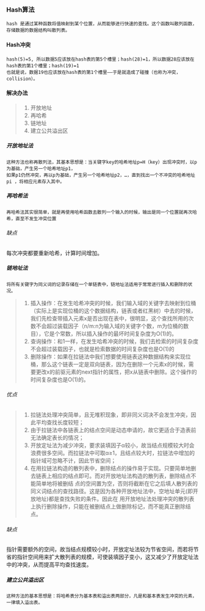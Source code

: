 ### Hash算法

~~~
hash 是通过某种函数将值映射到某个位置，从而能够进行快速的查找。这个函数叫散列函数，存储数据的数据结构叫散列表。
~~~

#### Hash冲突

~~~
hash(5)=5, 所以数据5应该放在hash表的第5个槽里；hash(28)=1，所以数据28应该放在hash表的第1个槽里；hash(19)=1
也就是说，数据19也应该放在hash表的第1个槽里——于是就造成了碰撞（也称为冲突，collision）。
~~~

#### 解决办法

>1. 开放地址
>2. 再哈希
>3. 链地址
>4. 建立公共溢出区

##### 开放地址法

~~~
这种方法也称再散列法，其基本思想是：当关键字key的哈希地址p=H（key）出现冲突时，以p为基础，产生另一个哈希地址p1，
如果p1仍然冲突，再以p为基础，产生另一个哈希地址p2，…，直到找出一个不冲突的哈希地址pi ，将相应元素存入其中。
~~~

##### 再哈希法

~~~
再哈希法其实很简单，就是再使用哈希函数去散列一个输入的时候，输出是同一个位置就再次哈希，直至不发生冲突位置
~~~

###### 缺点

每次冲突都要重新哈希，计算时间增加。

##### 链地址法

~~~
将所有关键字为同义词的记录存储在一个单链表中，链地址法适用于常常进行插入和删除的状况。
~~~

> 1. 插入操作：在发生哈希冲突的时候，我们输入域的关键字去映射到位桶（实际上是实现位桶的这个数据结构，链表或者红黑树）中去的时候，我们先检查带插入元素x是否出现在表中，很明显，这个查找所用的次数不会超过装载因子（n/m:n为输入域的关键字个数，m为位桶的数目），它是个常数，所以插入操作的最坏时间复杂度为O(1)的。
> 2. 查询操作：和1一样，在发生哈希冲突的时候，我们去检索的时间复杂度不会超过装载因子，也就是检索数据的时间复杂度也是O(1)的
> 3. 删除操作：如果在拉链法中我们想要使用链表这种数据结构来实现位桶，那么这个链表一定是双向链表，因为在删除一个元素x的时候，需要更改x的前驱元素的next指针的属性，把x从链表中删除。这个操作的时间复杂度也是O(1)的。
>    

###### 优点

> 1. 拉链法处理冲突简单，且无堆积现象，即非同义词决不会发生冲突，因此平均查找长度较短；
> 2. 由于拉链法中各链表上的结点空间是动态申请的，故它更适合于造表前无法确定表长的情况；
> 3. 开放定址法为减少冲突，要求装填因子α较小，故当结点规模较大时会浪费很多空间。而拉链法中可取α≥1，且结点较大时，拉链法中增加的指针域可忽略不计，因此节省空间；
> 4. 在用拉链法构造的散列表中，删除结点的操作易于实现。只要简单地删去链表上相应的结点即可。而对开放地址法构造的散列表，删除结点不能简单地将被删结 点的空间置为空，否则将截断在它之后填人散列表的同义词结点的查找路径。这是因为各种开放地址法中，空地址单元(即开放地址)都是查找失败的条件。因此在 用开放地址法处理冲突的散列表上执行删除操作，只能在被删结点上做删除标记，而不能真正删除结点。

###### 缺点

指针需要额外的空间，故当结点规模较小时，开放定址法较为节省空间，而若将节省的指针空间用来扩大散列表的规模，可使装填因子变小，这又减少了开放定址法中的冲突，从而提高平均查找速度。


##### 建立公共溢出区

~~~
这种方法的基本思想是：将哈希表分为基本表和溢出表两部分，凡是和基本表发生冲突的元素，一律填入溢出表。
~~~


